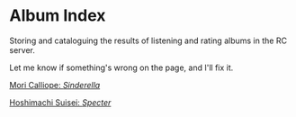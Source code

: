 # Album Index

Storing and cataloguing the results of listening and rating albums in the RC server.

Let me know if something's wrong on the page, and I'll fix it.

[Mori Calliope: *Sinderella*](sinderella.md)

[Hoshimachi Suisei: *Specter*](specter.md)